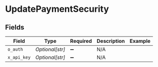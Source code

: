 # UpdatePaymentSecurity


## Fields

| Field              | Type               | Required           | Description        | Example            |
| ------------------ | ------------------ | ------------------ | ------------------ | ------------------ |
| `o_auth`           | *Optional[str]*    | :heavy_minus_sign: | N/A                |                    |
| `x_api_key`        | *Optional[str]*    | :heavy_minus_sign: | N/A                |                    |